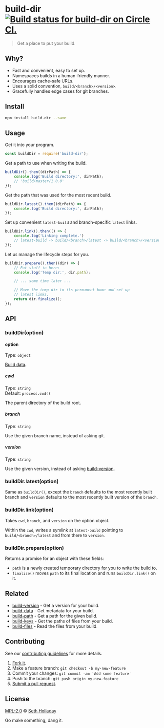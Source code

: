 # build-dir [![Build status for build-dir on Circle CI.](https://img.shields.io/circleci/project/sholladay/build-dir/master.svg "Circle Build Status")](https://circleci.com/gh/sholladay/build-dir "Build Dir Builds")

> Get a place to put your build.

## Why?

 - Fast and convenient, easy to set up.
 - Namespaces builds in a human-friendly manner.
 - Encourages cache-safe URLs.
 - Uses a solid convention, `build/<branch>/<version>`.
 - Gracefully handles edge cases for git branches.

## Install

```sh
npm install build-dir --save
```

## Usage

Get it into your program.

```js
const buildDir = require('build-dir');
```

Get a path to use when writing the build.

```js
buildDir().then((dirPath) => {
    console.log('Build directory:', dirPath);
    // 'build/master/1.0.0'
});
```

Get the path that was used for the most recent build.

```js
buildDir.latest().then((dirPath) => {
    console.log('Build directory:', dirPath);
});
```

Set up convenient `latest-build` and branch-specific `latest` links.

```js
buildDir.link().then(() => {
    console.log('Linking complete.')
    // latest-build -> build/<branch>/latest -> build/<branch>/<version>
});
```

Let us manage the lifecycle steps for you.

```js
buildDir.prepare().then((dir) => {
    // Put stuff in here:
    console.log('Temp dir:', dir.path);

    // ... some time later ...

    // Move the temp dir to its permanent home and set up
    // latest links.
    return dir.finalize();
});
```

## API

### buildDir(option)

#### option

Type: `object`

[Build data](https://github.com/sholladay/build-data).

##### cwd

Type: `string`<br>
Default: `process.cwd()`

The parent directory of the build root.

##### branch

Type: `string`

Use the given branch name, instead of asking git.

##### version

Type: `string`

Use the given version, instead of asking [build-version](https://github.com/sholladay/build-version).

### buildDir.latest(option)

Same as `buildDir()`, except the `branch` defaults to the most recently built branch and `version` defaults to the most recently built version of the `branch`.

### buildDir.link(option)

Takes `cwd`, `branch`, and `version` on the option object.

Within the `cwd`, writes a symlink at `latest-build` pointing to `build/<branch>/latest` and from there to `version`.

### buildDir.prepare(option)

Returns a promise for an object with these fields:

 - `path` is a newly created temporary directory for you to write the build to.
 - `finalize()` moves `path` to its final location and runs `buildDir.link()` on it.

## Related

 - [build-version](https://github.com/sholladay/build-version) - Get a version for your build.
 - [build-data](https://github.com/sholladay/build-data) - Get metadata for your build.
 - [build-path](https://github.com/sholladay/build-path) - Get a path for the given build.
 - [build-keys](https://github.com/sholladay/build-keys) - Get the paths of files from your build.
 - [build-files](https://github.com/sholladay/build-files) - Read the files from your build.

## Contributing

See our [contributing guidelines](https://github.com/sholladay/build-dir/blob/master/CONTRIBUTING.md "The guidelines for participating in this project.") for more details.

1. [Fork it](https://github.com/sholladay/build-dir/fork).
2. Make a feature branch: `git checkout -b my-new-feature`
3. Commit your changes: `git commit -am 'Add some feature'`
4. Push to the branch: `git push origin my-new-feature`
5. [Submit a pull request](https://github.com/sholladay/build-dir/compare "Submit code to this project for review.").

## License

[MPL-2.0](https://github.com/sholladay/build-dir/blob/master/LICENSE "The license for build-dir.") © [Seth Holladay](http://seth-holladay.com "Author of build-dir.")

Go make something, dang it.
